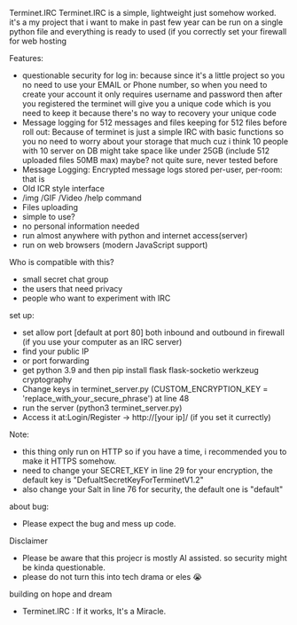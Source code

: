 Terminet.IRC
Terminet.IRC is a simple, lightweight just somehow worked. it's a my project that i want to make in past few year can be run on a single python file and everything is ready to used (if you correctly set your firewall for web hosting



Features:
- questionable security for log in: because since it's a little project so you no need to use your EMAIL or Phone number, so when you need to create your account it only requires username and password then after you registered the terminet will give you a unique code which is you need to keep it because there's no way to recovery your unique code
- Message logging for 512 messages and files keeping for 512 files before roll out: Because of terminet is just a simple IRC with basic functions so you no need to worry about your storage that much cuz i think 10 people with 10 server on DB might take space like under 25GB (include 512 uploaded files 50MB max) maybe? not quite sure, never tested before
- Message Logging: Encrypted message logs stored per-user, per-room: that is
- Old ICR style interface
- /img <link> /GIF <link> /Video <link> /help command
- Files uploading
- simple to use?
- no personal information needed
- run almost anywhere with python and internet access(server)
- run on web browsers (modern JavaScript support)

Who is compatible with this?
- small secret chat group
- the users that need privacy
- people who want to experiment with IRC

set up:
- set allow port [default at port 80] both inbound and outbound in firewall (if you use your computer as an IRC server)
- find your public IP
- or port forwarding 
- get python 3.9 and then pip install flask flask-socketio werkzeug cryptography
- Change keys in terminet_server.py (CUSTOM_ENCRYPTION_KEY = 'replace_with_your_secure_phrase') at line 48
- run the server (python3 terminet_server.py)
- Access it at:Login/Register → http://[your ip]/ (if you set it currectly)

Note:
- this thing only run on HTTP so if you have a time, i recommended you to make it HTTPS somehow.
- need to change your SECRET_KEY in line 29 for your encryption, the default key is "DefualtSecretKeyForTerminetV1.2"
- also change your Salt in line 76 for security, the default one is "default" 

about bug:
- Please expect the bug and mess up code.


Disclaimer 
- Please be aware that this projecr is mostly AI assisted. so security might be kinda questionable.
- please do not turn this into tech drama or eles 😭


building on hope and dream
- Terminet.IRC : If it works, It's a Miracle.
